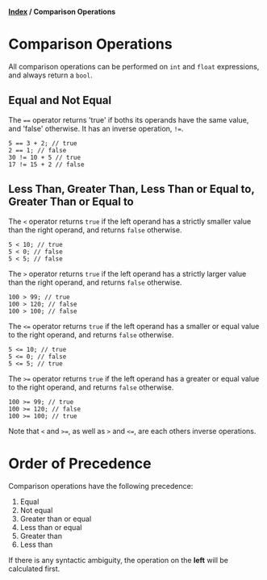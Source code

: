 **[Index](index) / Comparison Operations**

# Comparison Operations

All comparison operations can be performed on `int` and `float` expressions, and always return a `bool`.

## Equal and Not Equal
The `==` operator returns 'true' if boths its operands have the same value, and 'false' otherwise. It has an inverse operation, `!=`.
```
5 == 3 + 2; // true
2 == 1; // false
30 != 10 + 5 // true
17 != 15 + 2 // false
```

## Less Than, Greater Than, Less Than or Equal to, Greater Than or Equal to
The `<` operator returns `true` if the left operand has a strictly smaller value than the right operand, and returns `false` otherwise.
```
5 < 10; // true
5 < 0; // false
5 < 5; // false
```

The `>` operator returns `true` if the left operand has a strictly larger value than the right operand, and returns `false` otherwise.
```
100 > 99; // true
100 > 120; // false
100 > 100; // false
```

The `<=` operator returns `true` if the left operand has a smaller or equal value to the right operand, and returns `false` otherwise.
```
5 <= 10; // true
5 <= 0; // false
5 <= 5; // true
```

The `>=` operator returns `true` if the left operand has a greater or equal value to the right operand, and returns `false` otherwise.
```
100 >= 99; // true
100 >= 120; // false
100 >= 100; // true
```

Note that `<` and `>=`, as well as `>` and `<=`, are each others inverse operations.

# Order of Precedence
Comparison operations have the following precedence:
1. Equal
1. Not equal
1. Greater than or equal
1. Less than or equal
1. Greater than
1. Less than

If there is any syntactic ambiguity, the operation on the **left** will be calculated first.